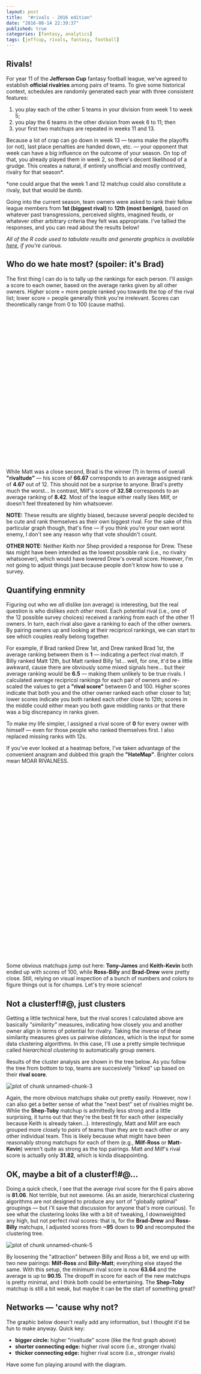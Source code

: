 ```yaml
---
layout: post
title:  "#rivals - 2016 edition"
date: "2016-08-14 22:39:37"
published: true
categories: [fantasy, analytics]
tags: [jeffcup, rivals, fantasy, football]
---
```


## Rivals!

For year 11 of the **Jefferson Cup** fantasy football league, we've agreed to establish **official rivalries** among pairs of teams. To give some historical context, schedules are randomly generated each year with three consistent features: 

1. you play each of the other 5 teams in your division from week 1 to week 5;  
2. you play the 6 teams in the other division from week 6 to 11; then 
3. your first two matchups are repeated in weeks 11 and 13. 

Because a lot of crap can go down in week 13 &mdash; teams make the playoffs (or not), last place penalties are handed down, etc. &mdash; your opponent that week can have a big influence on the outcome of your season. On top of that, you already played them in week 2, so there's decent likelihood of a grudge. This creates a natural, if entirely unofficial and mostly contrived, rivalry for that season\*.

\*one could argue that the week 1 and 12 matchup could also constitute a rivaly, but that would be dumb.

Going into the current season, team owners were asked to rank their fellow league members from **1st (biggest rival)** to **12th (most benign)**, based on whatever past transgressions, perceived slights, imagined feuds, or whatever other arbitrary criteria they felt was appropriate. I've tallied the responses, and you can read about the results below!

*All of the R code used to tabulate results and generate graphics is available [here]("https://github.com/jaeddy/jaeddy.github.io/tree/master/_source/2016-08-14-rivals-2016-edition.Rmd"), if you're curious.* 



## Who do we hate most? (spoiler: it's Brad)

The first thing I can do is to tally up the rankings for each person. I'll assign a score to each owner, based on the average ranks given by all other owners. Higher score = more people ranked you towards the top of the rival list; lower score = people generally think you're irrelevant. Scores can theoretically range from 0 to 100 (cause maths).

<!--html_preserve--><div id="htmlwidget-e53563306b215d01305b" style="width:700px;height:400px;" class="plotly html-widget"></div>
<script type="application/json" data-for="htmlwidget-e53563306b215d01305b">{"x":{"data":[{"x":[1,2,3,4,5,6,7,8,9,10,11,12],"y":[53.7878787878788,66.6666666666667,46.3636363636364,43.1818181818182,52.8925619834711,59.0909090909091,65.1515151515152,32.5757575757576,55.3030303030303,40.1515151515151,36.3636363636364,56.0606060606061],"text":["rival: Billy<br>rivaltude: 53.79","rival: Brad<br>rivaltude: 66.67","rival: Drew<br>rivaltude: 46.36","rival: James<br>rivaltude: 43.18","rival: Keith<br>rivaltude: 52.89","rival: Kevin<br>rivaltude: 59.09","rival: Matt<br>rivaltude: 65.15","rival: Milf<br>rivaltude: 32.58","rival: Ross<br>rivaltude: 55.3","rival: Shep<br>rivaltude: 40.15","rival: Toby<br>rivaltude: 36.36","rival: Tony<br>rivaltude: 56.06"],"key":null,"type":"bar","marker":{"autocolorscale":false,"color":"rgba(80,166,194,0.8)","line":{"width":1.88976377952756,"color":"transparent"}},"showlegend":false,"xaxis":"x","yaxis":"y","hoverinfo":"text","name":""}],"layout":{"margin":{"b":41.6301725671589,"l":55.8625155666252,"t":25.6779932396371,"r":7.97011207970112},"font":{"color":"rgba(0,0,0,1)","family":"Open Sans","size":15.9402241594022},"xaxis":{"type":"linear","autorange":false,"tickmode":"array","range":[0.4,12.6],"ticktext":["Billy","Brad","Drew","James","Keith","Kevin","Matt","Milf","Ross","Shep","Toby","Tony"],"tickvals":[1,2,3,4,5,6,7,8,9,10,11,12],"ticks":"","tickcolor":null,"ticklen":19.2,"tickwidth":0,"showticklabels":true,"tickfont":{"color":"rgba(0,0,0,1)","family":"","size":12.7521793275218},"tickangle":-0,"showline":false,"linecolor":null,"linewidth":0,"showgrid":true,"domain":[0,1],"gridcolor":"rgba(229,229,229,1)","gridwidth":0.265670402656704,"zeroline":false,"anchor":"y","title":"","titlefont":{"color":"rgba(0,0,0,1)","family":"","size":15.9402241594022},"hoverformat":".2f"},"yaxis":{"type":"linear","autorange":false,"tickmode":"array","range":[-3.33333333333333,70],"ticktext":["0","20","40","60"],"tickvals":[0,20,40,60],"ticks":"","tickcolor":null,"ticklen":19.2,"tickwidth":0,"showticklabels":true,"tickfont":{"color":"rgba(0,0,0,1)","family":"","size":12.7521793275218},"tickangle":-0,"showline":false,"linecolor":null,"linewidth":0,"showgrid":true,"domain":[0,1],"gridcolor":"rgba(229,229,229,1)","gridwidth":0.265670402656704,"zeroline":false,"anchor":"x","title":"Overall Rivaltude","titlefont":{"color":"rgba(0,0,0,1)","family":"","size":15.9402241594022},"hoverformat":".2f"},"shapes":[{"type":"rect","fillcolor":null,"line":{"color":null,"width":0,"linetype":[]},"yref":"paper","xref":"paper","x0":0,"x1":1,"y0":0,"y1":1}],"showlegend":false,"legend":{"bgcolor":null,"bordercolor":null,"borderwidth":0,"font":{"color":"rgba(0,0,0,1)","family":"","size":12.7521793275218},"y":1},"barmode":"stack","hovermode":"closest"},"width":700,"height":400,"source":"A","config":{"modeBarButtonsToRemove":["sendDataToCloud"]},"base_url":"https://plot.ly"},"evals":[],"jsHooks":[]}</script><!--/html_preserve-->

While Matt was a close second, Brad is the winner (?) in terms of overall **"rivaltude"** &mdash; his score of **66.67** corresponds to an average assigned rank of **4.67** out of 12. This should not be a surprise to anyone. Brad's pretty much the worst... In contrast, Milf's score of **32.58** corresponds to an average ranking of **8.42**. Most of the league either really likes Milf, or doesn't feel threatened by him whatsoever.

**NOTE:** These results are slightly biased, because several people decided to be cute and rank themselves as their own biggest rival. For the sake of this particular graph though, that's fine &mdash; if you think you're your own worst enemy, I don't see any reason why that vote shouldn't count.

**OTHER NOTE:** Neither Keith nor Shep provided a response for Drew. These `NA`s might have been intended as the lowest possible rank (i.e., no rivalry whatsoever), which would have lowered Drew's overall score. However, I'm not going to adjust things just because people don't know how to use a survey.

## Quantifying enmnity

Figuring out who we *all* dislike (on average) is interesting, but the real question is who dislikes *each other* most. Each potential rival (i.e., one of the 12 possible survey choices) received a ranking from each of the other 11 owners. In turn, each rival also gave a ranking to each of the other owners. By pairing owners up and looking at their recipricol rankings, we can start to see which couples really belong together.

For example, if Brad ranked Drew 1st, and Drew ranked Brad 1st, the average ranking between them is **1** &mdash; indicating a perfect rival match. If Billy ranked Matt 12th, but Matt ranked Billy 1st... well, for one, it'd be a little awkward, cause there are obviously some mixed signals here... but their average ranking would be **6.5** &mdash; making them unlikely to be true rivals. I calculated  average recipricol rankings for each pair of owners and re-scaled the values to get a **"rival score"** between 0 and 100. Higher scores indicate that both you and the other owner ranked each other closer to 1st; lower scores indicate you both ranked each other close to 12th; scores in the middle could either mean you both gave middling ranks or that there was a big discrepancy in ranks given.

To make my life simpler, I assigned a rival score of **0** for every owner with himself &mdash; even for those people who ranked themselves first. I also replaced missing ranks with 12s.

If you've ever looked at a heatmap before, I've taken advantage of the convenient anagram and dubbed this graph the **"HateMap"**. Brighter colors mean MOAR RIVALNESS.

<!--html_preserve--><div id="htmlwidget-1511bacd11f7ee6dd0e0" style="width:750px;height:500px;" class="plotly html-widget"></div>
<script type="application/json" data-for="htmlwidget-1511bacd11f7ee6dd0e0">{"x":{"data":[{"x":[1,2,3,4,5,6,7,8,9,10,11,12],"y":[1,2,3,4,5,6,7,8,9,10,11,12],"z":[[0,null,null,null,null,null,null,null,null,null,null,null],[0.454545454545455,0,null,null,null,null,null,null,null,null,null,null],[0.5,0.954545454545455,0,null,null,null,null,null,null,null,null,null],[0.227272727272727,0.772727272727273,0.454545454545455,0,null,null,null,null,null,null,null,null],[0.5,0.636363636363636,0.0454545454545455,0.409090909090909,0,null,null,null,null,null,null,null],[0.409090909090909,0.545454545454545,0.5,0.636363636363636,1,0,null,null,null,null,null,null],[0.909090909090909,0.636363636363636,0.363636363636364,0.318181818181818,0.454545454545455,0.863636363636364,0,null,null,null,null,null],[0.681818181818182,0.5,0.0454545454545455,0.227272727272727,0.636363636363636,0.681818181818182,0.318181818181818,0,null,null,null,null],[0.954545454545455,0.590909090909091,0.181818181818182,0.181818181818182,0.5,0.409090909090909,0.636363636363636,0.909090909090909,0,null,null,null],[0.454545454545455,0.5,0.0909090909090909,0.636363636363636,0.818181818181818,0.454545454545455,0.136363636363636,0.272727272727273,0,0,null,null],[0.363636363636364,0.545454545454545,0.727272727272727,0.727272727272727,0.454545454545455,0.363636363636364,0.454545454545455,0.272727272727273,0.363636363636364,0.636363636363636,0,null],[0.681818181818182,0.863636363636364,0.454545454545455,1,0.409090909090909,0.681818181818182,0.818181818181818,0.409090909090909,0.590909090909091,0.181818181818182,0.272727272727273,0]],"text":[["rival: Billy<br>responder: Billy<br>rival_score: 0",null,null,null,null,null,null,null,null,null,null,null],["rival: Billy<br>responder: Brad<br>rival_score: 45.45","rival: Brad<br>responder: Brad<br>rival_score: 0",null,null,null,null,null,null,null,null,null,null],["rival: Billy<br>responder: Drew<br>rival_score: 50","rival: Brad<br>responder: Drew<br>rival_score: 95.45","rival: Drew<br>responder: Drew<br>rival_score: 0",null,null,null,null,null,null,null,null,null],["rival: Billy<br>responder: James<br>rival_score: 22.73","rival: Brad<br>responder: James<br>rival_score: 77.27","rival: Drew<br>responder: James<br>rival_score: 45.45","rival: James<br>responder: James<br>rival_score: 0",null,null,null,null,null,null,null,null],["rival: Billy<br>responder: Keith<br>rival_score: 50","rival: Brad<br>responder: Keith<br>rival_score: 63.64","rival: Drew<br>responder: Keith<br>rival_score: 4.55","rival: James<br>responder: Keith<br>rival_score: 40.91","rival: Keith<br>responder: Keith<br>rival_score: 0",null,null,null,null,null,null,null],["rival: Billy<br>responder: Kevin<br>rival_score: 40.91","rival: Brad<br>responder: Kevin<br>rival_score: 54.55","rival: Drew<br>responder: Kevin<br>rival_score: 50","rival: James<br>responder: Kevin<br>rival_score: 63.64","rival: Keith<br>responder: Kevin<br>rival_score: 100","rival: Kevin<br>responder: Kevin<br>rival_score: 0",null,null,null,null,null,null],["rival: Billy<br>responder: Matt<br>rival_score: 90.91","rival: Brad<br>responder: Matt<br>rival_score: 63.64","rival: Drew<br>responder: Matt<br>rival_score: 36.36","rival: James<br>responder: Matt<br>rival_score: 31.82","rival: Keith<br>responder: Matt<br>rival_score: 45.45","rival: Kevin<br>responder: Matt<br>rival_score: 86.36","rival: Matt<br>responder: Matt<br>rival_score: 0",null,null,null,null,null],["rival: Billy<br>responder: Milf<br>rival_score: 68.18","rival: Brad<br>responder: Milf<br>rival_score: 50","rival: Drew<br>responder: Milf<br>rival_score: 4.55","rival: James<br>responder: Milf<br>rival_score: 22.73","rival: Keith<br>responder: Milf<br>rival_score: 63.64","rival: Kevin<br>responder: Milf<br>rival_score: 68.18","rival: Matt<br>responder: Milf<br>rival_score: 31.82","rival: Milf<br>responder: Milf<br>rival_score: 0",null,null,null,null],["rival: Billy<br>responder: Ross<br>rival_score: 95.45","rival: Brad<br>responder: Ross<br>rival_score: 59.09","rival: Drew<br>responder: Ross<br>rival_score: 18.18","rival: James<br>responder: Ross<br>rival_score: 18.18","rival: Keith<br>responder: Ross<br>rival_score: 50","rival: Kevin<br>responder: Ross<br>rival_score: 40.91","rival: Matt<br>responder: Ross<br>rival_score: 63.64","rival: Milf<br>responder: Ross<br>rival_score: 90.91","rival: Ross<br>responder: Ross<br>rival_score: 0",null,null,null],["rival: Billy<br>responder: Shep<br>rival_score: 45.45","rival: Brad<br>responder: Shep<br>rival_score: 50","rival: Drew<br>responder: Shep<br>rival_score: 9.09","rival: James<br>responder: Shep<br>rival_score: 63.64","rival: Keith<br>responder: Shep<br>rival_score: 81.82","rival: Kevin<br>responder: Shep<br>rival_score: 45.45","rival: Matt<br>responder: Shep<br>rival_score: 13.64","rival: Milf<br>responder: Shep<br>rival_score: 27.27","rival: Ross<br>responder: Shep<br>rival_score: 0","rival: Shep<br>responder: Shep<br>rival_score: 0",null,null],["rival: Billy<br>responder: Toby<br>rival_score: 36.36","rival: Brad<br>responder: Toby<br>rival_score: 54.55","rival: Drew<br>responder: Toby<br>rival_score: 72.73","rival: James<br>responder: Toby<br>rival_score: 72.73","rival: Keith<br>responder: Toby<br>rival_score: 45.45","rival: Kevin<br>responder: Toby<br>rival_score: 36.36","rival: Matt<br>responder: Toby<br>rival_score: 45.45","rival: Milf<br>responder: Toby<br>rival_score: 27.27","rival: Ross<br>responder: Toby<br>rival_score: 36.36","rival: Shep<br>responder: Toby<br>rival_score: 63.64","rival: Toby<br>responder: Toby<br>rival_score: 0",null],["rival: Billy<br>responder: Tony<br>rival_score: 68.18","rival: Brad<br>responder: Tony<br>rival_score: 86.36","rival: Drew<br>responder: Tony<br>rival_score: 45.45","rival: James<br>responder: Tony<br>rival_score: 100","rival: Keith<br>responder: Tony<br>rival_score: 40.91","rival: Kevin<br>responder: Tony<br>rival_score: 68.18","rival: Matt<br>responder: Tony<br>rival_score: 81.82","rival: Milf<br>responder: Tony<br>rival_score: 40.91","rival: Ross<br>responder: Tony<br>rival_score: 59.09","rival: Shep<br>responder: Tony<br>rival_score: 18.18","rival: Toby<br>responder: Tony<br>rival_score: 27.27","rival: Tony<br>responder: Tony<br>rival_score: 0"]],"colorscale":[[0,"#440154"],[0.0454545454545455,"#471265"],[0.0909090909090909,"#482173"],[0.136363636363636,"#46307E"],[0.181818181818182,"#433E85"],[0.227272727272727,"#3E4C8A"],[0.272727272727273,"#38598C"],[0.318181818181818,"#32648E"],[0.363636363636364,"#2D708E"],[0.409090909090909,"#297A8E"],[0.454545454545455,"#25858E"],[0.5,"#21908D"],[0.545454545454545,"#1E9B8A"],[0.590909090909091,"#21A685"],[0.636363636363636,"#2BB07F"],[0.681818181818182,"#3BBB75"],[0.727272727272727,"#51C46A"],[0.772727272727273,"#69CD5B"],[0.818181818181818,"#85D54A"],[0.863636363636364,"#A3DA37"],[0.909090909090909,"#C2DF23"],[0.954545454545455,"#E0E318"],[1,"#FDE725"]],"type":"heatmap","showscale":false,"autocolorscale":false,"showlegend":false,"xaxis":"x","yaxis":"y","hoverinfo":"text","name":""},{"x":[0.4,12.6],"y":[0.4,12.6],"name":"99_f37282282d196080eb6e253c8508eb2a","type":"scatter","mode":"markers","opacity":0,"hoverinfo":"none","showlegend":false,"marker":{"color":[0,1],"colorscale":[[0,"#440154"],[0.05,"#481466"],[0.1,"#482575"],[0.15,"#463480"],[0.2,"#414487"],[0.25,"#3B528B"],[0.3,"#35608D"],[0.35,"#2F6C8E"],[0.4,"#2A788E"],[0.45,"#25848E"],[0.5,"#21908D"],[0.55,"#1E9C89"],[0.6,"#22A884"],[0.65,"#2FB47C"],[0.7,"#43BE71"],[0.75,"#5DC863"],[0.8,"#7AD151"],[0.85,"#9AD93D"],[0.9,"#BCDF27"],[0.95,"#DEE318"],[1,"#FDE725"]],"colorbar":{"bgcolor":null,"bordercolor":null,"borderwidth":0,"thickness":23.04,"title":"Rival Score","titlefont":{"color":"rgba(0,0,0,1)","family":"","size":15.9402241594022},"tickmode":"array","ticktext":["0","25","50","75","100"],"tickvals":[0,0.25,0.5,0.75,1],"tickfont":{"color":"rgba(0,0,0,1)","family":"","size":12.7521793275218},"ticklen":2,"len":0.5}}}],"layout":{"margin":{"b":41.6301725671589,"l":59.0505603985056,"t":44.8062622309198,"r":7.97011207970112},"font":{"color":"rgba(0,0,0,1)","family":"Open Sans","size":15.9402241594022},"title":"The HateMap","titlefont":{"color":"rgba(0,0,0,1)","family":"","size":19.1282689912827},"xaxis":{"type":"linear","autorange":false,"tickmode":"array","range":[0.4,12.6],"ticktext":["Billy","Brad","Drew","James","Keith","Kevin","Matt","Milf","Ross","Shep","Toby","Tony"],"tickvals":[1,2,3,4,5,6,7,8,9,10,11,12],"ticks":"","tickcolor":null,"ticklen":19.2,"tickwidth":0,"showticklabels":true,"tickfont":{"color":"rgba(0,0,0,1)","family":"","size":12.7521793275218},"tickangle":-0,"showline":false,"linecolor":null,"linewidth":0,"showgrid":true,"domain":[0,1],"gridcolor":"rgba(229,229,229,1)","gridwidth":0.265670402656704,"zeroline":false,"anchor":"y","title":"","titlefont":{"color":"rgba(0,0,0,1)","family":"","size":15.9402241594022},"hoverformat":".2f"},"yaxis":{"type":"linear","autorange":false,"tickmode":"array","range":[0.4,12.6],"ticktext":["Billy","Brad","Drew","James","Keith","Kevin","Matt","Milf","Ross","Shep","Toby","Tony"],"tickvals":[1,2,3,4,5,6,7,8,9,10,11,12],"ticks":"","tickcolor":null,"ticklen":19.2,"tickwidth":0,"showticklabels":true,"tickfont":{"color":"rgba(0,0,0,1)","family":"","size":12.7521793275218},"tickangle":-0,"showline":false,"linecolor":null,"linewidth":0,"showgrid":true,"domain":[0,1],"gridcolor":"rgba(229,229,229,1)","gridwidth":0.265670402656704,"zeroline":false,"anchor":"x","title":"","titlefont":{"color":"rgba(0,0,0,1)","family":"","size":15.9402241594022},"hoverformat":".2f"},"shapes":[{"type":"rect","fillcolor":null,"line":{"color":null,"width":0,"linetype":[]},"yref":"paper","xref":"paper","x0":0,"x1":1,"y0":0,"y1":1}],"showlegend":false,"legend":{"bgcolor":null,"bordercolor":null,"borderwidth":0,"font":{"color":"rgba(0,0,0,1)","family":"","size":12.7521793275218},"y":1},"hovermode":"closest"},"width":750,"height":500,"source":"A","config":{"modeBarButtonsToRemove":["sendDataToCloud"]},"base_url":"https://plot.ly"},"evals":[],"jsHooks":[]}</script><!--/html_preserve-->

Some obvious matchups jump out here: **Tony-James** and **Keith-Kevin** both ended up with scores of 100, while **Ross-Billy** and **Brad-Drew** were pretty close. Still, relying on visual inspection of a bunch of numbers and colors to figure things out is for chumps. Let's try more science!

## Not a clusterf!#@, just clusters

Getting a little technical here, but the rival scores I calculated above are basically *"similarity"* measures, indicating how closely you and another owner align in terms of potential for rivalry. Taking the inverse of these similarity measures gives us pairwise *distances*, which is the input for some data clustering algorithms. In this case, I'll use a pretty simple technique called *hierarchical clustering* to automatically group owners.

Results of the cluster analysis are shown in the tree below. As you follow the tree from bottom to top, teams are succesively "linked" up based on their **rival score**. 

<img src="figure/source/2016-08-14-rivals-2016-edition/unnamed-chunk-3-1.png" title="plot of chunk unnamed-chunk-3" alt="plot of chunk unnamed-chunk-3" style="display: block; margin: auto;" />

Again, the more obvious matchups shake out pretty easily. However, now I can also get a better sense of what the "next best" set of rivalries might be. Whlie the **Shep-Toby** matchup is admittedly less strong and a little surprising, it turns out that they're the best fit for each other (especially because Keith is already taken...). Interestingly,  Matt and Milf are each grouped more closely to *pairs* of teams than they are to each other or any other individual team. This is likely because what might have been reasonably strong matchups for each of them (e.g., **Milf-Ross** or **Matt-Kevin**) weren't quite as strong as the top pairings. Matt and Milf's rival score is actually only **31.82**, which is kinda disappointing.



## OK, maybe a bit of a clusterf!#@...

Doing a quick check, I see that the average rival score for the 6 pairs above is **81.06**. Not terrible, but not awesome. (As an aside, hierarchical clustering algorithms are not designed to produce any sort of "globally optimal" groupings &mdash; but I'll save that discussion for anyone that's more curious). To see what the clustering looks like with a bit of tweaking, I downweighted any high, but not perfect rival scores: that is, for the **Brad-Drew** and **Ross-Billy** matchups, I adjusted scores from **~95** down to **90** and recomputed the clustering tree.

<img src="figure/source/2016-08-14-rivals-2016-edition/unnamed-chunk-5-1.png" title="plot of chunk unnamed-chunk-5" alt="plot of chunk unnamed-chunk-5" style="display: block; margin: auto;" />

By loosening the "attraction" between Billy and Ross a bit, we end up with two new pairings: **Milf-Ross** and **Billy-Matt**; everything else stayed the same. With this setup, the minimum rival score is now **63.64** and the average is up to **90.15**. The dropoff in score for each of the new matchups is pretty minimal, and I think both could be entertaining. The **Shep-Toby** matchup is still a bit weak, but maybe it can be the start of something great?

## Networks &mdash; 'cause why not?

The graphic below doesn't really add any information, but I thought it'd be fun to make anyway. Quick key:

+ **bigger circle:** higher "rivaltude" score (like the first graph above)
+ **shorter connecting edge:** higher rival score (i.e., stronger rivals)
+ **thicker connecting edge:** higher rival score (i.e., stronger rivals)

Have some fun playing around with the diagram.

<!--html_preserve--><div id="htmlwidget-fb46f2da3abd8828ada8" style="width:700px;height:700px;" class="forceNetwork html-widget"></div>
<script type="application/json" data-for="htmlwidget-fb46f2da3abd8828ada8">{"x":{"links":{"source":[0,0,1,0,1,2,0,1,2,3,0,1,2,3,4,0,1,2,3,4,5,0,1,2,3,4,5,6,0,1,2,3,4,5,6,7,0,1,2,3,4,5,6,7,0,1,2,3,4,5,6,7,8,9,0,1,2,3,4,5,6,7,8,9,10],"target":[1,2,2,3,3,3,4,4,4,4,5,5,5,5,5,6,6,6,6,6,6,7,7,7,7,7,7,7,8,8,8,8,8,8,8,8,9,9,9,9,9,9,9,9,10,10,10,10,10,10,10,10,10,10,11,11,11,11,11,11,11,11,11,11,11],"value":[45.4545454545455,50,95.4545454545455,22.7272727272727,77.2727272727273,45.4545454545455,50,63.6363636363636,4.54545454545455,40.9090909090909,40.9090909090909,54.5454545454545,50,63.6363636363636,100,90.9090909090909,63.6363636363636,36.3636363636364,31.8181818181818,45.4545454545455,86.3636363636364,68.1818181818182,50,4.54545454545455,22.7272727272727,63.6363636363636,68.1818181818182,31.8181818181818,95.4545454545455,59.0909090909091,18.1818181818182,18.1818181818182,50,40.9090909090909,63.6363636363636,90.9090909090909,45.4545454545455,50,9.09090909090909,63.6363636363636,81.8181818181818,45.4545454545455,13.6363636363636,27.2727272727273,36.3636363636364,54.5454545454545,72.7272727272727,72.7272727272727,45.4545454545455,36.3636363636364,45.4545454545455,27.2727272727273,36.3636363636364,63.6363636363636,68.1818181818182,86.3636363636364,45.4545454545455,100,40.9090909090909,68.1818181818182,81.8181818181818,40.9090909090909,59.0909090909091,18.1818181818182,27.2727272727273],"colour":["#50A6C2","#50A6C2","#50A6C2","#50A6C2","#50A6C2","#50A6C2","#50A6C2","#50A6C2","#50A6C2","#50A6C2","#50A6C2","#50A6C2","#50A6C2","#50A6C2","#50A6C2","#50A6C2","#50A6C2","#50A6C2","#50A6C2","#50A6C2","#50A6C2","#50A6C2","#50A6C2","#50A6C2","#50A6C2","#50A6C2","#50A6C2","#50A6C2","#50A6C2","#50A6C2","#50A6C2","#50A6C2","#50A6C2","#50A6C2","#50A6C2","#50A6C2","#50A6C2","#50A6C2","#50A6C2","#50A6C2","#50A6C2","#50A6C2","#50A6C2","#50A6C2","#50A6C2","#50A6C2","#50A6C2","#50A6C2","#50A6C2","#50A6C2","#50A6C2","#50A6C2","#50A6C2","#50A6C2","#50A6C2","#50A6C2","#50A6C2","#50A6C2","#50A6C2","#50A6C2","#50A6C2","#50A6C2","#50A6C2","#50A6C2","#50A6C2"]},"nodes":{"name":["Billy","Brad","Drew","James","Keith","Kevin","Matt","Milf","Ross","Shep","Toby","Tony"],"group":[22.2121212121212,35.0909090909091,14.7878787878788,11.6060606060606,21.3168044077135,27.5151515151515,33.5757575757576,1,23.7272727272727,8.57575757575757,4.78787878787879,24.4848484848485],"nodesize":[22.2121212121212,35.0909090909091,14.7878787878788,11.6060606060606,21.3168044077135,27.5151515151515,33.5757575757576,1,23.7272727272727,8.57575757575757,4.78787878787879,24.4848484848485]},"options":{"NodeID":"rival","Group":"score","colourScale":"d3.scale.category20()","fontSize":12,"fontFamily":"Open Sans","clickTextSize":30,"linkDistance":"function(d){return (101 - d.value) * 7}","linkWidth":"function(d){return Math.pow((d.value / 20), 2)}","charge":0,"opacity":0.6,"zoom":false,"legend":false,"nodesize":true,"radiusCalculation":"d.nodesize + 10","bounded":true,"opacityNoHover":1,"clickAction":null}},"evals":["options.linkDistance"],"jsHooks":[]}</script><!--/html_preserve-->

## Conclusions

Your 2016 rivalries, based on the data (and some minor adjustments) are as follows:

+ **Kevin-Keith**
+ **James-Tony**
+ **Brad-Drew**
+ **Billy-Matt**
+ **Milf-Ross**
+ **Shep-Toby**

Now I just need to figure out how to build a schedule around all of this. That might be an interesting topic for a follow-up post...

Also, this was a massive time sink that didn't help me prepare for the actual draft or season whatsoever. Crap.


